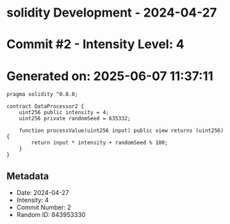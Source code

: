 ﻿# solidity Development - 2024-04-27
# Commit #2 - Intensity Level: 4
# Generated on: 2025-06-07 11:37:11
```solidity
pragma solidity ^0.8.0;

contract DataProcessor2 {
    uint256 public intensity = 4;
    uint256 private randomSeed = 635332;

    function processValue(uint256 input) public view returns (uint256) {
        return input * intensity + randomSeed % 100;
    }
}
```
## Metadata
- Date: 2024-04-27
- Intensity: 4
- Commit Number: 2
- Random ID: 843953330
